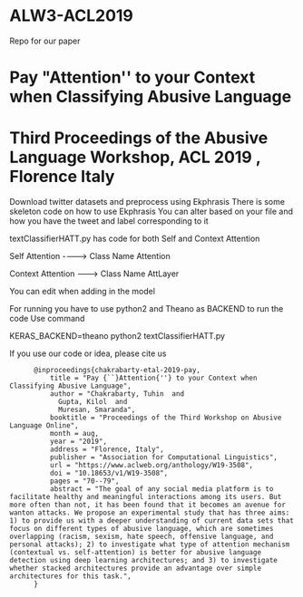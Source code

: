 # ALW3-ACL2019

Repo for our paper

# Pay "Attention'' to your Context when Classifying Abusive Language

# Third Proceedings of the Abusive Language Workshop, ACL 2019 , Florence Italy


Download twitter datasets and preprocess using Ekphrasis
There is some skeleton code on how to use Ekphrasis
You can alter based on your file and how you have the tweet and label corresponding to it


textClassifierHATT.py has code for both Self and Context Attention


Self Attention ----> Class Name Attention

Context Attention ---> Class Name AttLayer



You can edit when adding in the model

For running you have to use python2 and Theano as BACKEND to run the code
Use command

KERAS_BACKEND=theano python2 textClassifierHATT.py


If you use our code or idea, please cite us

          @inproceedings{chakrabarty-etal-2019-pay,
              title = "Pay {``}Attention{''} to your Context when Classifying Abusive Language",
              author = "Chakrabarty, Tuhin  and
                Gupta, Kilol  and
                Muresan, Smaranda",
              booktitle = "Proceedings of the Third Workshop on Abusive Language Online",
              month = aug,
              year = "2019",
              address = "Florence, Italy",
              publisher = "Association for Computational Linguistics",
              url = "https://www.aclweb.org/anthology/W19-3508",
              doi = "10.18653/v1/W19-3508",
              pages = "70--79",
              abstract = "The goal of any social media platform is to facilitate healthy and meaningful interactions among its users. But more often than not, it has been found that it becomes an avenue for wanton attacks. We propose an experimental study that has three aims: 1) to provide us with a deeper understanding of current data sets that focus on different types of abusive language, which are sometimes overlapping (racism, sexism, hate speech, offensive language, and personal attacks); 2) to investigate what type of attention mechanism (contextual vs. self-attention) is better for abusive language detection using deep learning architectures; and 3) to investigate whether stacked architectures provide an advantage over simple architectures for this task.",
          }
